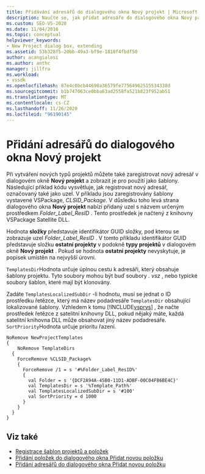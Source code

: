 ```yaml
---
title: Přidávání adresářů do dialogového okna Nový projekt | Microsoft Docs
description: Naučte se, jak přidat adresáře do dialogového okna Nový projekt v aplikaci Visual Studio, abyste mohli vytvořit nové typy projektů a zobrazit je pro použití jako šablony.
ms.custom: SEO-VS-2020
ms.date: 11/04/2016
ms.topic: conceptual
helpviewer_keywords:
- New Project dialog box, extending
ms.assetid: 53b328f5-20bb-49a3-bf9e-1818f4fbdf50
author: acangialosi
ms.author: anthc
manager: jillfra
ms.workload:
- vssdk
ms.openlocfilehash: 87e4c0bcb44690a36579fe77564962515534338d
ms.sourcegitcommit: b1b747063ce0bba63ad2558fa521b823f952ab51
ms.translationtype: MT
ms.contentlocale: cs-CZ
ms.lasthandoff: 11/26/2020
ms.locfileid: "96190145"
---
```

# <a name="add-directories-to-the-new-project-dialog-box"></a>Přidání adresářů do dialogového okna Nový projekt
Při vytváření nových typů projektů můžete také zaregistrovat nový adresář v dialogovém okně **Nový projekt** a zobrazit je pro použití jako šablony. Následující příklad kódu vysvětluje, jak registrovat nový adresář, označovaný také jako uzel. V příkladu jsou zaregistrovány šablony vystavené VSPackage, *CLSID_Package*. V důsledku toho levá strana dialogového okna **Nový projekt** nabízí přidaný uzel s názvem určeným prostředkem *Folder_Label_ResID* . Tento prostředek je načtený z knihovny VSPackage Satellite DLL.

 Hodnota **složky** představuje identifikátor GUID složky, pod kterou se zobrazuje uzel *Folder_Label_ResID* . V tomto příkladu identifikátor GUID představuje složku **ostatní projekty** v podokně **typy projektů** v dialogovém okně **Nový projekt** . Pokud se hodnota **ostatní projekty** nevyskytuje, je popisek umístěn na nejvyšší úrovni.

 `TemplatesDir`Hodnota určuje úplnou cestu k adresáři, který obsahuje šablony projektu. Tyto soubory mohou být buď soubory *. vsz* , nebo typické soubory šablon, které mají být klonovány.

 Zadáte `TemplatesLocalizedSubDir` -li hodnotu, musí se jednat o ID prostředku řetězce, který má název podadresáře `TemplatesDir` obsahující lokalizované šablony. Vzhledem k tomu [!INCLUDE[vsprvs](../../code-quality/includes/vsprvs_md.md)] , že načte prostředek řetězce z satelitní knihovny DLL, pokud nějaký máte, každá satelitní knihovna DLL může obsahovat jiný název podadresáře. `SortPriority`Hodnota určuje prioritu řazení.

```
NoRemove NewProjectTemplates
{
    NoRemove TemplateDirs
  {
    ForceRemove %CLSID_Package%
    {
      ForceRemove /1 = s '#%Folder_Label_ResID%'
      {
        val Folder = s '{DCF2A94A-45B0-11D1-ADBF-00C04FB6BE4C}'
        val TemplatesDir = s '%Template_Path%'
        val TemplatesLocalizedSubDir = s '#100'
        val SortPriority = d 1000
      }
    }
  }
}
```

## <a name="see-also"></a>Viz také
- [Registrace šablon projektů a položek](../../extensibility/internals/registering-project-and-item-templates.md)
- [Přidání položek do dialogového okna Přidat novou položku](../../extensibility/internals/adding-items-to-the-add-new-item-dialog-boxes.md)
- [Přidání adresářů do dialogového okna Přidat novou položku](../../extensibility/internals/adding-directories-to-the-add-new-item-dialog-box.md)
